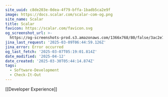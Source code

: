```yaml
---
site_uuid: c8de203e-0dea-4f79-bffa-1badb5ca2e9f
image: https://docs.scalar.com/scalar-com-og.png
site_name: Scalar
title: Scalar
favicon: https://scalar.com/favicon.svg
og_screenshot_url: >-
  https://og-screenshots-prod.s3.amazonaws.com/1366x768/80/false/3ac2e7d864d3c5bb3b2702a1b8a761f237a88357a67f51cf8211b0226c551309.jpeg
jina_last_request: '2025-03-09T06:44:59.126Z'
jina_error: Error occurred
og_last_fetch: '2025-03-07T05:19:01.814Z'
date_modified: '2025-04-12'
date_created: '2025-03-30T05:44:14.874Z'
tags:
  - Software-Development
  - Check-It-Out
---
```












[[Developer Experience]]
